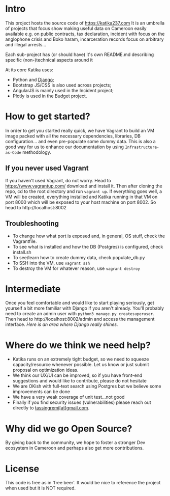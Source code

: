 # Intro

This project hosts the source code of https://katika237.com
It is an umbrella of projects that focus show making useful data on Cameroon easily available e.g. on public contracts, tax declaration, incident with focus on the anglophone crisis and Boko haram, incarceration records focus on arbitrary and illegal arrests...

Each sub-project has (or should have) it's own README.md describing specific (non-)technical aspects around it

At its core Katika uses:
* Python and [Django](https://www.djangoproject.com/);
* Bootstrap JS/CSS is also used across projects;
* AngularJS is mainly used in the Incident project;
* Plotly is used in the Budget project.

# How to get started?
In order to get you started really quick, we have Vagrant to build an VM image packed with all the necessary dependencies, libraries, DB configuration... and even pre-populate some dummy data.
This is also a good way for us to enhance our documentation by using `Infrastructure-as-Code` methodology.

## If you never used Vagrant
If you haven't used Vagrant, do not worry. Head to https://www.vagrantup.com/ download and install it.
Then after cloning the repo, cd to the root directory and run `vagrant up`.
If everything goes well, a VM will be created, everything installed and Katika running in that VM on port 8000 which will be exposed to your host machine on port 8002.
So head to http://localhost:8002

## Troubleshooting
* To change how what port is exposed and, in general, OS stuff, check the Vagrantfile.
* To see what is installed and how the DB (Postgres) is configured, check install.sh
* To see/learn how to create dummy data, check populate_db.py
* To SSH into the VM, use `vagrant ssh`
* To destroy the VM for whatever reason, use `vagrant destroy`


# Intermediate
Once you feel comfortable and would like to start playing seriously, get yourself a bit more familiar with Django if you aren't already.
You'll probably need to create an admin user with `python3 manage.py createsuperuser`.
Then head to http://localhost:8002/admin and access the management interface. 
_Here is an area where Django really shines._


# Where do we think we need help?
* Katika runs on an extremely tight budget, so we need to squeeze capacity/resource whenever possible. Let us know or just submit proposal on optimization ideas.
* We think our UX/UI can be improved, so if you have front-end suggestions and would like to contribute, please do not hesitate
* We are OKish with full-text search using Postgres but we believe some improvements can be done
* We have a very weak coverage of unit test...not good
* Finally if you find security issues (vulnerabilities) please reach out directly to [tassingremi[at]gmail.com](mailto:tassingremi@gmail.com?subject=katika-on-github).


# Why did we go Open Source?
By giving back to the community, we hope to foster a stronger Dev ecosystem in Cameroon and perhaps also get more contributions.

# License
This code is free as in 'free beer'. It would be nice to reference the project when used but it is NOT required.




